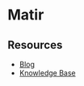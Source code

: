 # Matir

## Resources

* [Blog](https://systemoverlord.com/)
* [Knowledge Base](https://kb.systemoverlord.com/)
